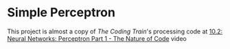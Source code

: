 # Simple Perceptron
This project is almost a copy of *The Coding Train*'s processing code at [10.2: Neural Networks: Perceptron Part 1 - The Nature of Code](https://youtu.be/ntKn5TPHHAk) video